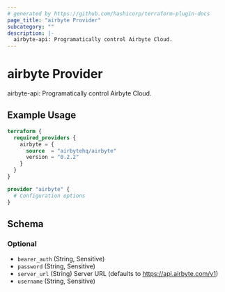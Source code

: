 ```yaml
---
# generated by https://github.com/hashicorp/terraform-plugin-docs
page_title: "airbyte Provider"
subcategory: ""
description: |-
  airbyte-api: Programatically control Airbyte Cloud.
---
```


# airbyte Provider

airbyte-api: Programatically control Airbyte Cloud.

## Example Usage

```terraform
terraform {
  required_providers {
    airbyte = {
      source  = "airbytehq/airbyte"
      version = "0.2.2"
    }
  }
}

provider "airbyte" {
  # Configuration options
}
```

<!-- schema generated by tfplugindocs -->
## Schema

### Optional

- `bearer_auth` (String, Sensitive)
- `password` (String, Sensitive)
- `server_url` (String) Server URL (defaults to https://api.airbyte.com/v1)
- `username` (String, Sensitive)
